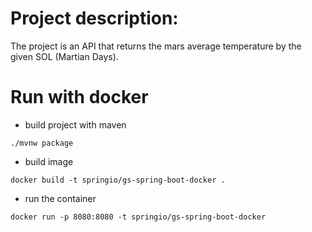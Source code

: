 

# Project description:

The project is an API that returns the mars average temperature by the given SOL (Martian Days).


# Run with docker

- build project with maven
```
./mvnw package
```
- build image
```
docker build -t springio/gs-spring-boot-docker .
```
- run the container
```
docker run -p 8080:8080 -t springio/gs-spring-boot-docker
```